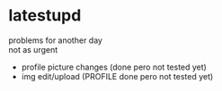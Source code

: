 # latestupd
problems for another day  
not as urgent
- profile picture changes  (done pero not tested yet)
- img edit/upload (PROFILE done pero not tested yet)
